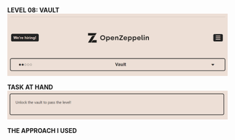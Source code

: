**LEVEL 08: VAULT**
![img.png](images/img.png)

**TASK AT HAND**
![img_1.png](images/img_1.png)

[//]: # (MY APPROACH)
**THE APPROACH I USED**

